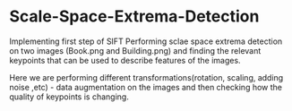 # Scale-Space-Extrema-Detection
Implementing first step of SIFT
Performing sclae space extrema detection on two images (Book.png and Building.png) and finding the relevant keypoints that can be used to describe features of the images.

Here we are performing different transformations(rotation, scaling, adding noise ,etc) - data augmentation on the images and then checking how the quality of keypoints is changing.

